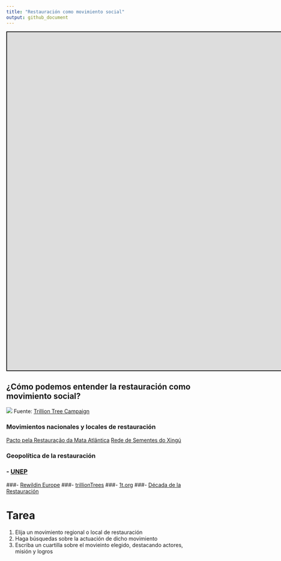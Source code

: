 ```yaml
---
title: "Restauración como movimiento social"
output: github_document
---
```


<script src="/rmarkdown-libs/fitvids/fitvids.min.js"></script>
<div class="shareagain" style="min-width:300px;margin:1em auto;" data-exeternal="1">
<iframe src="https://ecoaplic.org/en/slides_aulas/restor_unam/03_rest_movsoci.html#1" width="1600" height="900" style="border:2px solid currentColor;" loading="lazy" allowfullscreen></iframe>
<script>fitvids('.shareagain', {players: 'iframe'});</script>
</div>

## ¿Cómo podemos entender la restauración como movimiento social?

![](https://www.trilliontreecampaign.org/tenants/ttc/logo.png)
Fuente: [Trillion Tree Campaign](https://www.trilliontreecampaign.org/)

### Movimientos nacionales y locales de restauración

[Pacto pela Restauração da Mata Atlântica](https://www.pactomataatlantica.org.br/)
[Rede de Sementes do Xingú](https://www.sementesdoxingu.org.br/)

### Geopolítica de la restauración

### - [UNEP](https://www.unep.org/explore-topics/ecosystems-and-biodiversity?gclid=EAIaIQobChMIkZmUivmh-gIVSClMCh3PSQGFEAAYASAAEgIzAPD_BwE)

\###- [Rewildin Europe](https://rewildingeurope.com/rewilding-in-action/wilder-nature/?gclid=EAIaIQobChMIkZmUivmh-gIVSClMCh3PSQGFEAAYBCAAEgJzOvD_BwE)
\###- [trillionTrees](https://trilliontrees.org/)
\###- [1t.org](https://www.1t.org/)
\###- [Década de la Restauración](https://www.decadeonrestoration.org/)

# Tarea

1)  Elija un movimiento regional o local de restauración
2)  Haga búsquedas sobre la actuación de dicho movimiento
3)  Escriba un cuartilla sobre el movieinto elegido, destacando actores, misión y logros
